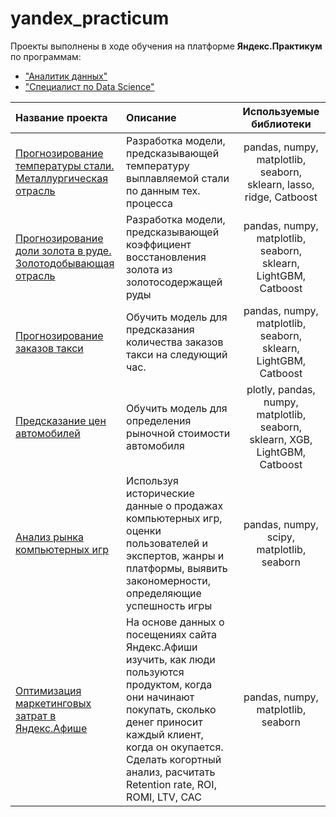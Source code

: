 # yandex_practicum

Проекты выполнены в ходе обучения на платформе **Яндекс.Практикум** по программам:
- ["Аналитик данных"](https://praktikum.yandex.ru/data-analyst/)
- ["Специалист по Data Science"](https://praktikum.yandex.ru/data-scientist/)  

| Название проекта | Описание | Используемые библиотеки|
| :-------------------- | :------------------------------------------------------------------- |:-----------------------:|
| [Прогнозирование температуры стали. Металлургическая отрасль](https://github.com/russele7/yandex_practicum/tree/master/ds_foundry) | Разработка модели, предсказывающей температуру выплавляемой стали по данным тех. процесса  | pandas, numpy, matplotlib, seaborn, sklearn, lasso, ridge, Catboost |
| [Прогнозирование доли золота в руде. Золотодобывающая отрасль](https://github.com/russele7/yandex_practicum/tree/master/ds_gold_recovery) | Разработка модели, предсказывающей коэффициент восстановления золота из золотосодержащей руды  | pandas, numpy, matplotlib, seaborn, sklearn, LightGBM, Catboost |
| [Прогнозирование заказов такси](https://github.com/russele7/yandex_practicum/tree/master/ds_taxi_time_series)| Обучить модель для предсказания количества заказов такси на следующий час. | pandas, numpy, matplotlib, seaborn, sklearn, LightGBM, Catboost |  
| [Предсказание цен автомобилей](https://github.com/russele7/yandex_practicum/tree/master/ds_cars_price) | Обучить модель для определения рыночной стоимости автомобиля   | plotly, pandas, numpy, matplotlib, seaborn, sklearn, XGB, LightGBM, Catboost |
| [Анализ рынка компьютерных игр](https://github.com/russele7/yandex_practicum/tree/master/da_computer_games_store) | Используя исторические данные о продажах компьютерных игр, оценки пользователей и экспертов, жанры и платформы, выявить закономерности, определяющие успешность игры   | pandas, numpy, scipy, matplotlib, seaborn |
| [Оптимизация маркетинговых затрат в Яндекс.Афише](https://github.com/russele7/yandex_practicum/tree/master/da_yandex_afisha_business_metrics) | На основе данных о посещениях сайта Яндекс.Афиши изучить, как люди пользуются продуктом, когда они начинают покупать, сколько денег приносит каждый клиент, когда он окупается. Сделать когортный анализ, расчитать Retention rate, ROI, ROMI, LTV, CAC    | pandas, numpy, matplotlib, seaborn |
